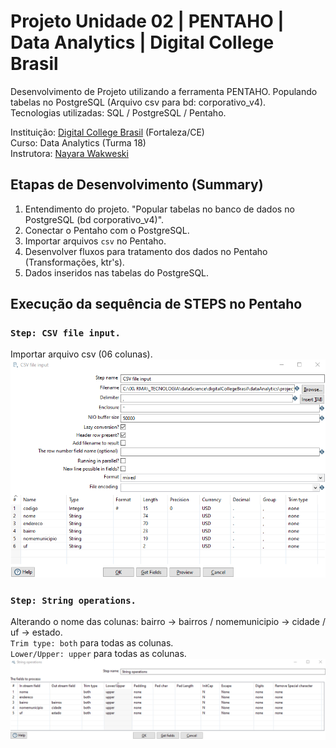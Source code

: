 # Projeto Unidade 02 | PENTAHO | Data Analytics | Digital College Brasil

Desenvolvimento de Projeto utilizando a ferramenta PENTAHO. Populando tabelas no PostgreSQL (Arquivo csv para bd: corporativo_v4).<br>
Tecnologias utilizadas: SQL / PostgreSQL / Pentaho.<br>

Instituição: [Digital College Brasil](https://digitalcollege.com.br/) (Fortaleza/CE) <br>
Curso: Data Analytics (Turma 18) <br>
Instrutora: [Nayara Wakweski](https://github.com/NayaraWakewski) <br>

## Etapas de Desenvolvimento (Summary)
1. Entendimento do projeto. "Popular tabelas no banco de dados no PostgreSQL (bd corporativo_v4)".
2. Conectar o Pentaho com o PostgreSQL.
3. Importar arquivos `csv` no Pentaho.
4. Desenvolver fluxos para tratamento dos dados no Pentaho (Transformações, ktr's).
5. Dados inseridos nas tabelas do PostgreSQL. <br>

## Execução da sequência de STEPS no Pentaho

### `Step: CSV file input.` 
Importar arquivo csv (06 colunas). <br>
![screenshot](/images/importar_csv.png) <br>

### `Step: String operations.` 
Alterando o nome das colunas: bairro -> bairros / nomemunicipio -> cidade / uf -> estado. <br>
`Trim type: both` para todas as colunas. <br>
`Lower/Upper: upper` para todas as colunas. <br> 
![screenshot](/images/string_operations.png) <br>
